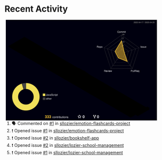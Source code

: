 # Recent Activity

<!-- Summary -->
<a href="/METRICS.md">
<img align="right" width="500" alt="Profile data, generated with yoshi389111/github-profile-3d-contrib" src="./profile-3d-contrib/profile-night-rainbow.svg"/>
</a>

<!--START_SECTION:activity-->
1. 🗣 Commented on [#1](https://github.com/sllozier/emotion-flashcards-project/issues/1) in [sllozier/emotion-flashcards-project](https://github.com/sllozier/emotion-flashcards-project)
2. ❗️ Opened issue [#1](https://github.com/sllozier/emotion-flashcards-project/issues/1) in [sllozier/emotion-flashcards-project](https://github.com/sllozier/emotion-flashcards-project)
3. ❗️ Opened issue [#2](https://github.com/sllozier/bookshelf-app/issues/2) in [sllozier/bookshelf-app](https://github.com/sllozier/bookshelf-app)
4. ❗️ Opened issue [#2](https://github.com/sllozier/lozier-school-management/issues/2) in [sllozier/lozier-school-management](https://github.com/sllozier/lozier-school-management)
5. ❗️ Opened issue [#1](https://github.com/sllozier/lozier-school-management/issues/1) in [sllozier/lozier-school-management](https://github.com/sllozier/lozier-school-management)
<!--END_SECTION:activity-->
